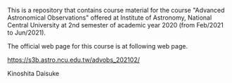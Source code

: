 This is a repository that contains course material for the
course "Advanced Astronomical Observations" offered at Institute
of Astronomy, National Central University at 2nd semester of
academic year 2020 (from Feb/2021 to Jun/2021).

The official web page for this course is at following web page.

https://s3b.astro.ncu.edu.tw/advobs_202102/

Kinoshita Daisuke
